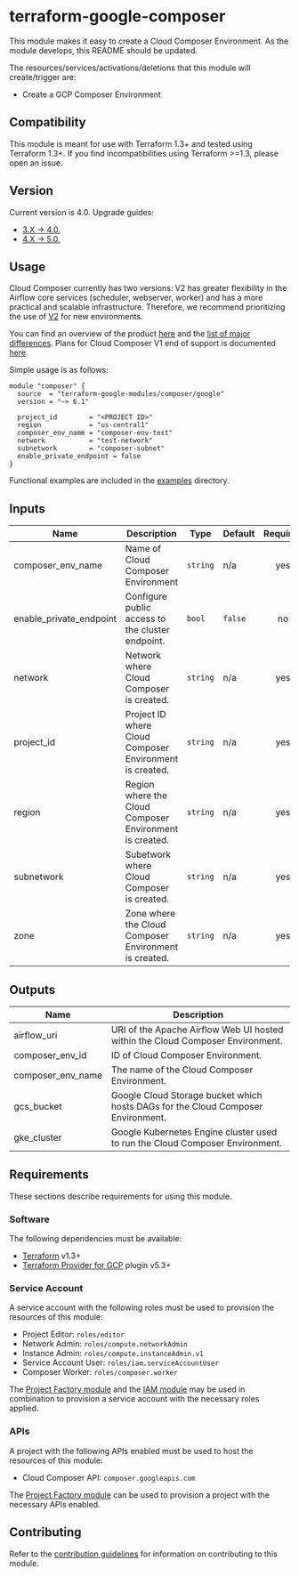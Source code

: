# terraform-google-composer

This module makes it easy to create a Cloud Composer Environment. As the module develops, this README should be updated.

The resources/services/activations/deletions that this module will create/trigger are:

- Create a GCP Composer Environment

## Compatibility

This module is meant for use with Terraform 1.3+ and tested using Terraform 1.3+. If you find incompatibilities using Terraform >=1.3, please open an issue.

## Version

Current version is 4.0. Upgrade guides:

- [3.X -> 4.0.](/docs/upgrading_to_v4.0.md)
- [4.X -> 5.0.](/docs/upgrading_to_v5.0.md)

## Usage
Cloud Composer currently has two versions: V2 has greater flexibility in the Airflow core services
(scheduler, webserver, worker) and has a more practical and scalable infrastructure. Therefore, we recommend prioritizing the
use of [V2](/modules/create_environment_v2/) for new environments.

You can find an overview of the product [here](https://cloud.google.com/composer/docs/composer-2/composer-overview)
and the [list of major differences](https://cloud.google.com/composer/docs/concepts/versioning/composer-versioning-overview). Plans for Cloud Composer V1 end of support is documented [here](https://cloud.google.com/composer/docs/composer-versioning-overview#version-support-for-composer-1).

Simple usage is as follows:

```hcl
module "composer" {
  source  = "terraform-google-modules/composer/google"
  version = "~> 6.1"

  project_id        = "<PROJECT ID>"
  region            = "us-central1"
  composer_env_name = "composer-env-test"
  network           = "test-network"
  subnetwork        = "composer-subnet"
  enable_private_endpoint = false
}
```

Functional examples are included in the
[examples](./examples/) directory.

<!-- BEGINNING OF PRE-COMMIT-TERRAFORM DOCS HOOK -->
## Inputs

| Name | Description | Type | Default | Required |
|------|-------------|------|---------|:--------:|
| composer\_env\_name | Name of Cloud Composer Environment | `string` | n/a | yes |
| enable\_private\_endpoint | Configure public access to the cluster endpoint. | `bool` | `false` | no |
| network | Network where Cloud Composer is created. | `string` | n/a | yes |
| project\_id | Project ID where Cloud Composer Environment is created. | `string` | n/a | yes |
| region | Region where the Cloud Composer Environment is created. | `string` | n/a | yes |
| subnetwork | Subetwork where Cloud Composer is created. | `string` | n/a | yes |
| zone | Zone where the Cloud Composer Environment is created. | `string` | n/a | yes |

## Outputs

| Name | Description |
|------|-------------|
| airflow\_uri | URI of the Apache Airflow Web UI hosted within the Cloud Composer Environment. |
| composer\_env\_id | ID of Cloud Composer Environment. |
| composer\_env\_name | The name of the Cloud Composer Environment. |
| gcs\_bucket | Google Cloud Storage bucket which hosts DAGs for the Cloud Composer Environment. |
| gke\_cluster | Google Kubernetes Engine cluster used to run the Cloud Composer Environment. |

<!-- END OF PRE-COMMIT-TERRAFORM DOCS HOOK -->

## Requirements

These sections describe requirements for using this module.

### Software

The following dependencies must be available:

- [Terraform][terraform] v1.3+
- [Terraform Provider for GCP][terraform-provider-gcp] plugin v5.3+

### Service Account

A service account with the following roles must be used to provision
the resources of this module:

- Project Editor: `roles/editor`
- Network Admin: `roles/compute.networkAdmin`
- Instance Admin: `roles/compute.instanceAdmin.v1`
- Service Account User: `roles/iam.serviceAccountUser`
- Composer Worker: `roles/composer.worker`

The [Project Factory module][project-factory-module] and the
[IAM module][iam-module] may be used in combination to provision a
service account with the necessary roles applied.

### APIs

A project with the following APIs enabled must be used to host the
resources of this module:

- Cloud Composer API: `composer.googleapis.com`

The [Project Factory module][project-factory-module] can be used to
provision a project with the necessary APIs enabled.

## Contributing

Refer to the [contribution guidelines](./CONTRIBUTING.md) for
information on contributing to this module.

[iam-module]: https://registry.terraform.io/modules/terraform-google-modules/iam/google
[project-factory-module]: https://registry.terraform.io/modules/terraform-google-modules/project-factory/google
[terraform-provider-gcp]: https://www.terraform.io/docs/providers/google/index.html
[terraform]: https://www.terraform.io/downloads.html
